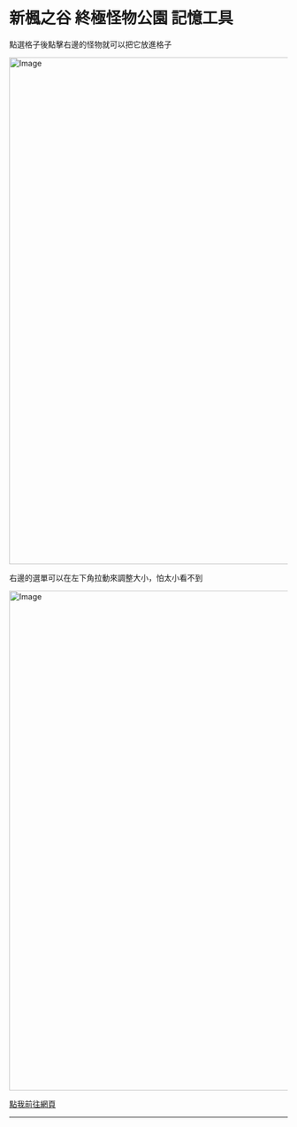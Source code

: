 # 新楓之谷 終極怪物公園 記憶工具

點選格子後點擊右邊的怪物就可以把它放進格子

<img width="1570" height="916" alt="Image" src="https://github.com/user-attachments/assets/d0fbee0d-c57a-4e3f-a4bd-93a228327c51" />

右邊的選單可以在左下角拉動來調整大小，怕太小看不到

<img width="663" height="903" alt="Image" src="https://github.com/user-attachments/assets/f4d15b2b-001a-4833-9fd7-530f594e7305" />

[點我前往網頁](https://k2210000.github.io/Maplestory-MonsterPark-tool-Website/)

---
